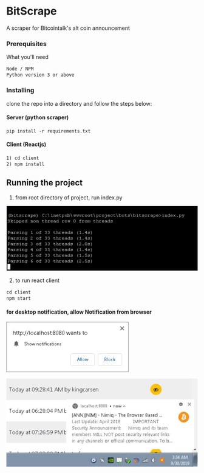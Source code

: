 # BitScrape
A scraper for Bitcointalk's alt coin announcement  

### Prerequisites
What you'll need

```
Node / NPM
Python version 3 or above
```

### Installing
clone the repo into a directory and follow the steps below:

#### Server (python scraper)
```
pip install -r requirements.txt
```

#### Client (Reactjs)
```
1) cd client
2) npm install
```

## Running the project
1) from root directory of project, run index.py

![server](https://github.com/chrisnph/uploads/blob/master/bitscrape/1.JPG?raw=true)


2) to run react client
```
cd client
npm start
```

#### for desktop notification, allow Notification from browser 
![client1](https://github.com/chrisnph/uploads/blob/master/bitscrape/2.jpg?raw=true)

![client2](https://github.com/chrisnph/uploads/blob/master/bitscrape/3.JPG?raw=true)
